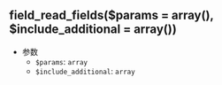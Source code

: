 ## field_read_fields($params = array(), $include_additional = array())

- 参数
  - `$params`: `array`
  - `$include_additional`: `array`

